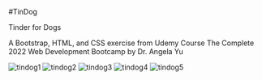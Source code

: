 #TinDog

Tinder for Dogs

A Bootstrap, HTML, and CSS exercise from Udemy Course The Complete 2022 Web Development Bootcamp
 by Dr. Angela Yu
 
 ![tindog1](https://user-images.githubusercontent.com/88434271/181419157-4eabc242-575d-48d5-b4ae-edcf9d2a20cb.PNG)
![tindog2](https://user-images.githubusercontent.com/88434271/181419165-ca8a1cc4-1f36-4d24-8e7d-42c34b8d192d.PNG)
![tindog3](https://user-images.githubusercontent.com/88434271/181419168-63c64779-d34a-4a3a-bb42-5fdb7e66c4ee.PNG)
![tindog4](https://user-images.githubusercontent.com/88434271/181419171-d06e2aa1-1e31-402b-85b5-2fdec6e85984.PNG)
![tindog5](https://user-images.githubusercontent.com/88434271/181419173-8121fbf4-6587-46af-be78-0f1737006b40.PNG)
